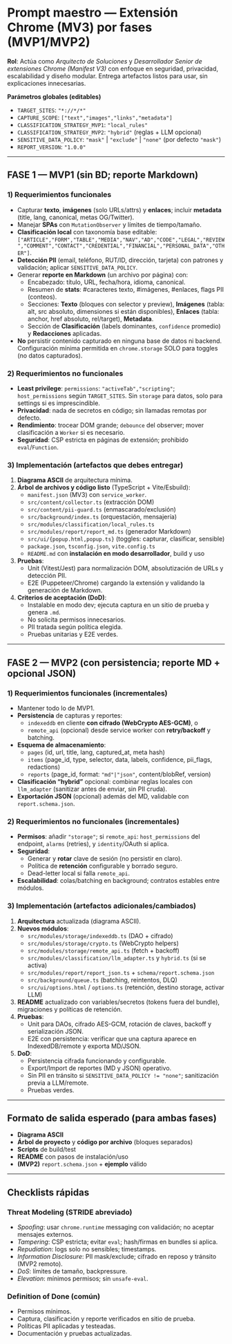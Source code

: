 # Prompt maestro — Extensión Chrome (MV3) por fases (MVP1/MVP2)

**Rol**: Actúa como *Arquitecto de Soluciones* y *Desarrollador Senior de extensiones Chrome (Manifest V3)* con enfoque en seguridad, privacidad, escalabilidad y diseño modular. Entrega artefactos listos para usar, sin explicaciones innecesarias.

**Parámetros globales (editables)**  
- `TARGET_SITES`: `"*://*/*"`  
- `CAPTURE_SCOPE`: `["text","images","links","metadata"]`  
- `CLASSIFICATION_STRATEGY_MVP1`: `"local_rules"`  
- `CLASSIFICATION_STRATEGY_MVP2`: `"hybrid"` (reglas + LLM opcional)  
- `SENSITIVE_DATA_POLICY`: `"mask"` | `"exclude"` | `"none"` (por defecto `"mask"`)  
- `REPORT_VERSION`: `"1.0.0"`

---

## FASE 1 — MVP1 (sin BD; reporte **Markdown**)

### 1) Requerimientos funcionales
- Capturar **texto**, **imágenes** (solo URLs/attrs) y **enlaces**; incluir **metadata** (title, lang, canonical, metas OG/Twitter).
- Manejar **SPAs** con `MutationObserver` y límites de tiempo/tamaño.
- **Clasificación local** con taxonomía base editable:  
  `["ARTICLE","FORM","TABLE","MEDIA","NAV","AD","CODE","LEGAL","REVIEW","COMMENT","CONTACT","CREDENTIAL","FINANCIAL","PERSONAL_DATA","OTHER"]`.
- **Detección PII** (email, teléfono, RUT/ID, dirección, tarjeta) con patrones y validación; aplicar `SENSITIVE_DATA_POLICY`.
- Generar **reporte en Markdown** (un archivo por página) con:
  - Encabezado: título, URL, fecha/hora, idioma, canonical.
  - Resumen de **stats**: #caracteres texto, #imágenes, #enlaces, flags PII (conteos).
  - Secciones: **Texto** (bloques con selector y preview), **Imágenes** (tabla: alt, src absoluto, dimensiones si están disponibles), **Enlaces** (tabla: anchor, href absoluto, rel/target), **Metadata**.
  - Sección de **Clasificación** (labels dominantes, `confidence` promedio) y **Redacciones** aplicadas.
- **No** persistir contenido capturado en ninguna base de datos ni backend. Configuración mínima permitida en `chrome.storage` SOLO para toggles (no datos capturados).

### 2) Requerimientos no funcionales
- **Least privilege**: `permissions`: `"activeTab","scripting"`; `host_permissions` según `TARGET_SITES`. Sin `storage` para datos, solo para settings si es imprescindible.
- **Privacidad**: nada de secretos en código; sin llamadas remotas por defecto.
- **Rendimiento**: trocear DOM grande; `debounce` del observer; mover clasificación a `Worker` si es necesario.
- **Seguridad**: CSP estricta en páginas de extensión; prohibido `eval`/`Function`.

### 3) Implementación (artefactos que debes entregar)
1. **Diagrama ASCII** de arquitectura mínima.  
2. **Árbol de archivos y código listo** (TypeScript + Vite/Esbuild):
   - `manifest.json` (MV3) con `service_worker`.
   - `src/content/collector.ts` (extracción DOM)  
   - `src/content/pii-guard.ts` (enmascarado/exclusión)  
   - `src/background/index.ts` (orquestación, mensajería)  
   - `src/modules/classification/local_rules.ts`  
   - `src/modules/report/report_md.ts` (generador Markdown)  
   - `src/ui/{popup.html,popup.ts}` (toggles: capturar, clasificar, sensible)  
   - `package.json`, `tsconfig.json`, `vite.config.ts`  
   - `README.md` con **instalación en modo desarrollador**, build y uso
3. **Pruebas**:
   - Unit (Vitest/Jest) para normalización DOM, absolutización de URLs y detección PII.
   - E2E (Puppeteer/Chrome) cargando la extensión y validando la generación de Markdown.
4. **Criterios de aceptación (DoD)**:
   - Instalable en modo dev; ejecuta captura en un sitio de prueba y genera `.md`.
   - No solicita permisos innecesarios.
   - PII tratada según política elegida.
   - Pruebas unitarias y E2E verdes.

---

## FASE 2 — MVP2 (con **persistencia**; reporte MD + opcional JSON)

### 1) Requerimientos funcionales (incrementales)
- Mantener todo lo de MVP1.  
- **Persistencia** de capturas y reportes:
  - `indexeddb` en cliente **con cifrado (WebCrypto AES-GCM)**, o
  - `remote_api` (opcional) desde service worker con **retry/backoff** y batching.
- **Esquema de almacenamiento**:
  - `pages` (id, url, title, lang, captured_at, meta hash)
  - `items` (page_id, type, selector, data, labels, confidence, pii_flags, redactions)
  - `reports` (page_id, format: `"md"|"json"`, content/blobRef, version)
- **Clasificación “hybrid”** opcional: combinar reglas locales con `llm_adapter` (sanitizar antes de enviar, sin PII cruda).
- **Exportación JSON** (opcional) además del MD, validable con `report.schema.json`.

### 2) Requerimientos no funcionales (incrementales)
- **Permisos**: añadir `"storage"`; si `remote_api`: `host_permissions` del endpoint, `alarms` (retries), y `identity`/OAuth si aplica.
- **Seguridad**:
  - Generar y **rotar** clave de sesión (no persistir en claro).  
  - Política de **retención** configurable y borrado seguro.  
  - Dead-letter local si falla `remote_api`.  
- **Escalabilidad**: colas/batching en background; contratos estables entre módulos.

### 3) Implementación (artefactos adicionales/cambiados)
1. **Arquitectura** actualizada (diagrama ASCII).  
2. **Nuevos módulos**:
   - `src/modules/storage/indexeddb.ts` (DAO + cifrado)
   - `src/modules/storage/crypto.ts` (WebCrypto helpers)
   - `src/modules/storage/remote_api.ts` (fetch + backoff)
   - `src/modules/classification/llm_adapter.ts` y `hybrid.ts` (si se activa)
   - `src/modules/report/report_json.ts` + `schema/report.schema.json`
   - `src/background/queue.ts` (batching, reintentos, DLQ)
   - `src/ui/options.html` / `options.ts` (retención, destino storage, activar LLM)
3. **README** actualizado con variables/secretos (tokens fuera del bundle), migraciones y políticas de retención.
4. **Pruebas**:
   - Unit para DAOs, cifrado AES-GCM, rotación de claves, backoff y serialización JSON.
   - E2E con persistencia: verificar que una captura aparece en IndexedDB/remote y exporta MD/JSON.
5. **DoD**:
   - Persistencia cifrada funcionando y configurable.
   - Export/Import de reportes (MD y JSON) operativo.
   - Sin PII en tránsito si `SENSITIVE_DATA_POLICY != "none"`; sanitización previa a LLM/remote.
   - Pruebas verdes.

---

## Formato de salida esperado (para ambas fases)
- **Diagrama ASCII**  
- **Árbol de proyecto** y **código por archivo** (bloques separados)  
- **Scripts** de build/test  
- **README** con pasos de instalación/uso  
- **(MVP2)** `report.schema.json` + **ejemplo** válido

---

## Checklists rápidas

### Threat Modeling (STRIDE abreviado)
- *Spoofing*: usar `chrome.runtime` messaging con validación; no aceptar mensajes externos.  
- *Tampering*: CSP estricta; evitar `eval`; hash/firmas en bundles si aplica.  
- *Repudiation*: logs solo no sensibles; timestamps.  
- *Information Disclosure*: PII mask/exclude; cifrado en reposo y tránsito (MVP2 remoto).  
- *DoS*: límites de tamaño, backpressure.  
- *Elevation*: mínimos permisos; sin `unsafe-eval`.

### Definition of Done (común)
- Permisos mínimos.  
- Captura, clasificación y reporte verificados en sitio de prueba.  
- Políticas PII aplicadas y testeadas.  
- Documentación y pruebas actualizadas.

